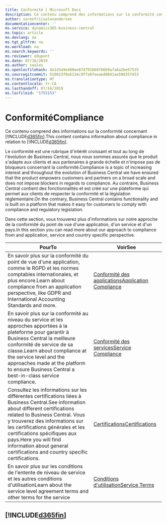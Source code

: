 ```yaml
---
title: Conformité | Microsoft Docs
description: Ce contenu comprend des informations sur la conformité concernant Business Central.
author: sorenfriisalexandersen
documentationcenter: ''
ms.service: dynamics365-business-central
ms.topic: article
ms.devlang: na
ms.tgt_pltfrm: na
ms.workload: na
ms.search.keywords: ''
ms.reviewer: edupont
ms.date: 07/16/2019
ms.author: soalex
ms.openlocfilehash: 4a1d3a9e480ee87d791b68f66b9afa6a2be67535
ms.sourcegitcommit: 519623f9a5134c9ffa97eeaed0841ae59835f453
ms.translationtype: HT
ms.contentlocale: fr-CA
ms.lasthandoff: 07/16/2019
ms.locfileid: "1755153"
---
```

# <a name="compliance"></a><span data-ttu-id="24f03-103">Conformité</span><span class="sxs-lookup"><span data-stu-id="24f03-103">Compliance</span></span>
<span data-ttu-id="24f03-104">Ce contenu comprend des informations sur la conformité concernant [!INCLUDE[d365fin](../includes/d365fin_md.md)].</span><span class="sxs-lookup"><span data-stu-id="24f03-104">This content contains information about compliance in relation to [!INCLUDE[d365fin](../includes/d365fin_md.md)].</span></span>  

<span data-ttu-id="24f03-105">Le conformité est une rubrique d'intérêt croissant et tout au long de l'évolution de Business Central, nous nous sommes assurés que le produit s'adapte aux clients et aux partenaires à grande échelle et n'impose pas de bloqueurs concernant la conformité.</span><span class="sxs-lookup"><span data-stu-id="24f03-105">Compliance is a topic of increasing interest and throughout the evolution of Business Central we have ensured that the product empowers customers and partners on a broad scale and does not impose blockers in regards to compliance.</span></span> <span data-ttu-id="24f03-106">Au contraire, Business Central contient des fonctionnalités et est créé sur une plateforme qui permet aux clients de respecter la conformité et la législation réglementaire.</span><span class="sxs-lookup"><span data-stu-id="24f03-106">On the contrary, Business Central contains functionality and is built on a platform that makes it easy for customers to comply with compliance and regulatory legislation.</span></span>

<span data-ttu-id="24f03-107">Dans cette section, vous trouverez plus d'informations sur notre approche de la conformité du point de vue d'une application, d'un service et d'un pays.</span><span class="sxs-lookup"><span data-stu-id="24f03-107">In this section you can read more about our approach to compliance from and application, service and country specific perspective.</span></span>

|<span data-ttu-id="24f03-108">**Pour**</span><span class="sxs-lookup"><span data-stu-id="24f03-108">**To**</span></span>|<span data-ttu-id="24f03-109">**Voir**</span><span class="sxs-lookup"><span data-stu-id="24f03-109">**See**</span></span>|  
|------------|-------------|  
|<span data-ttu-id="24f03-110">En savoir plus sur la conformité du point de vue d'une application, comme le RGPD et les normes comptables internationales, et plus encore.</span><span class="sxs-lookup"><span data-stu-id="24f03-110">Learn about compliance from an application perspective, like GDPR and International Accounting Standards and more.</span></span>|[<span data-ttu-id="24f03-111">Conformité des applications</span><span class="sxs-lookup"><span data-stu-id="24f03-111">Application Compliance</span></span>](compliance-application-compliance.md)|  
|<span data-ttu-id="24f03-112">En savoir plus sur la conformité au niveau du service et les approches apportées à la plateforme pour garantir à Business Central la meilleure conformité de service de sa classe.</span><span class="sxs-lookup"><span data-stu-id="24f03-112">Learn about compliance at the service level and the approaches made at the platform to ensure Business Central a best-in-class service compliance.</span></span>|[<span data-ttu-id="24f03-113">Conformité des services</span><span class="sxs-lookup"><span data-stu-id="24f03-113">Service Compliance</span></span>](compliance-service-compliance.md)|  
|<span data-ttu-id="24f03-114">Consultez les informations sur les différentes certifications liées à Business Central.</span><span class="sxs-lookup"><span data-stu-id="24f03-114">See information about different certifications related to Business Central.</span></span> <span data-ttu-id="24f03-115">Vous y trouverez des informations sur les certifications générales et les certifications spécifiques aux pays.</span><span class="sxs-lookup"><span data-stu-id="24f03-115">Here you will find information about general certifications and country specific certifications.</span></span>|[<span data-ttu-id="24f03-116">Certifications</span><span class="sxs-lookup"><span data-stu-id="24f03-116">Certifications</span></span>](compliance-certifications.md)|  
|<span data-ttu-id="24f03-117">En savoir plus sur les conditions de l'entente de niveau de service et les autres conditions d'utilisation</span><span class="sxs-lookup"><span data-stu-id="24f03-117">Learn about the service level agreement terms and other terms for the service</span></span>|[<span data-ttu-id="24f03-118">Conditions d'utilisation</span><span class="sxs-lookup"><span data-stu-id="24f03-118">Service Terms</span></span>](compliance-service-compliance.md#service-terms)|  

## [!INCLUDE[d365fin](../includes/free_trial_md.md)]  
